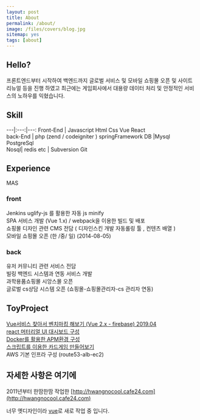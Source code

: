 ```yaml
---
layout: post
title: About
permalink: /about/
image: /files/covers/blog.jpg
sitemap: yes
tags: [about]
---
```


## Hello?
프론트엔드부터 시작하여 백엔드까지 글로벌 서비스 및 모바일 쇼핑몰 오픈 및 사이트 리뉴얼 등을  진행 하였고  최근에는 게임회사에서 대용량 데이터 처리 및 안정적인 서비스의 노하우를 익혔습니다.

## Skill

---|:---:|---:
Front-End  | Javascript     Html      Css       Vue     React  
back-End | php (zend / codeigniter )       springFramework 
DB |Mysql    PostgreSql   
Nosql| redis
etc | Subversion   Git 


## Experience
MAS


### front
Jenkins uglify-js 를 활용한 자동 js minify   <br />
SPA 서비스 개발 (Vue 1.x) / webpack을 이용한 빌드 및 배포  <br />
쇼핑몰 디자인 관련 CMS 전담 ( 디자인스킨 개발 자동롤링 툴 , 컨텐츠 배열 )  <br />
모바일 쇼핑몰 오픈 (한 /중/ 일) (2014-08-05)  <br />

### back
유저 커뮤니티 관련 서비스 전담 <br />
빌링 백엔드 시스템과 연동 서비스 개발 <br />
과학용품쇼핑몰 시앙스몰 오픈 <br />
글로벌 cs상담 시스템 오픈 (쇼핑몰-쇼핑몰관리자-cs 관리자 연동) <br />


## ToyProject

[Vue서비스 찾아서 벤치마킹 해보기 (Vue 2.x - firebase) 2019.04](https://portfolioweb-1c685.web.app/) <br />
[react 머터리얼 UI 대시보드 구성](http://hwangnocool.cafe24.com/react/app) <br />
[Docker를 활용한 APM환경 구성](https://jizero.github.io/docker_dev/) <br />
[스크립트를 이용한 카드게임 만들어보기](http://hwangnocool.cafe24.com/game/buger_game/) <br />
AWS 기본 인프라 구성 (route53-alb-ec2)
 

## 자세한 사항은 여기에
2011년부터 한땀한땀 작업한 [http://hwangnocool.cafe24.com](http://hwangnocool.cafe24.com)

너무 옛디자인이라  [vue](http://hwangnocool.cafe24.com/v2)로 새로 작업 중 입니다.

